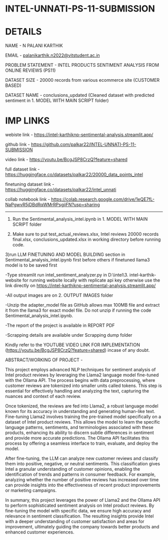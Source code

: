 # INTEL-UNNATI-PS-11-SUBMISSION

# DETAILS
NAME - N PALANI KARTHIK

EMAIL - palanikarthik.n2022@vitstudent.ac.in

PROBLEM STATEMENT - INTEL PRODUCTS SENTIMENT ANALYSIS FROM ONLINE REVIEWS (PS11)

DATASET SIZE - 20000 records from various ecommerce site (CUSTOMER BASED)

DATASET NAME - conclusions_updated (Cleaned dataset with predicted sentiment in 1. MODEL WITH MAIN SCRIPT folder)


# IMP LINKS
webiste link - https://intel-karthiknp-sentimental-analysis.streamlit.app/

github link - https://github.com/palkar22/INTEL-UNNATI-PS-11-SUBMISSION

video link - https://youtu.be/BcgJSP8CrzQ?feature=shared

full dataset link - https://huggingface.co/datasets/palkar22/20000_data_points_intel
 
finetuning dataset link - https://huggingface.co/datasets/palkar22/intel_unnati    

collab notebook link - https://colab.research.google.com/drive/1eQE7fL-NaPgwvR5jDBdRqWMrRPsgjiFN?usp=sharing

----------------------


1) Run the Sentimental_analysis_intel.ipynb in 1. MODEL WITH MAIN SCRIPT folder
   
2) Make sure to put test_actual_reviews.xlsx, Intel reviews 20000 records final.xlsx, conclusions_updated.xlsx in working directory before running code.
   
3)run LLM FINETUNING AND MODEL BUILDING section in Sentimental_analysis_intel.ipynb first before others if finetuned llama3 model is to be saved first

-Type streamlit run intel_sentiment_analyzer.py in D:\intel\3. intel-karthik-website for running website locally with replicate api key otherwise use the link directly on https://intel-karthiknp-sentimental-analysis.streamlit.app/

-All output images are on 2. OUTPUT IMAGES folder

-Unzip the adapter_model file as GitHub allows max 100MB file and extract it from the llama3 for exact model file.
Do not unzip if running the code Sentimental_analysis_intel.ipynb.

-The report of the project is available in REPORT PDF

-Scrapping details are available under Scrapping dump folder

Kindly refer to the YOUTUBE VIDEO LINK FOR IMPLEMENTATION (https://youtu.be/BcgJSP8CrzQ?feature=shared)  incase of any doubt.

ABSTRACT/WORKING OF PROJECT -

 This project employs advanced NLP techniques for sentiment analysis of Intel product reviews
 by leveraging the Llama2 language model fine-tuned with the Ollama API. The process begins
 with data preprocessing, where customer reviews are tokenized into smaller units called
 tokens. This step is essential for effectively handling and analyzing the text, capturing the
 nuances and context of each review.

 Once tokenized, the reviews are fed into Llama2, a robust language model known for its
 accuracy in understanding and generating human-like text. Fine-tuning Llama2 involves
 training the pre-trained model specifically on a dataset of Intel product reviews. This allows
 the model to learn the specific language patterns, sentiments, and terminologies associated
 with these products, enhancing its ability to discern subtle differences in sentiment and
 provide more accurate predictions. The Ollama API facilitates this process by offering a
 seamless interface to train, evaluate, and deploy the model.

 After fine-tuning, the LLM can analyze new customer reviews and classify them into positive,
 negative, or neutral sentiments. This classification gives Intel a granular understanding of
 customer opinions, enabling the identification of trends and patterns in consumer feedback.
 For example, analyzing whether the number of positive reviews has increased over time can
 provide insights into the effectiveness of recent product improvements or marketing
 campaigns.

 In summary, this project leverages the power of Llama2 and the Ollama API to perform
 sophisticated sentiment analysis on Intel product reviews. By fine-tuning the model with
 specific data, we ensure high accuracy and relevance in sentiment classification. The resulting
 insights provide Intel with a deeper understanding of customer satisfaction and areas for
 improvement, ultimately guiding the company towards better products and enhanced
 customer experiences.


